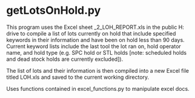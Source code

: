 # getLotsOnHold.py

This program uses the Excel sheet _2_LOH_REPORT.xls in the public H:
drive to compile a list of lots currently on hold that include 
specified keywords in their information and have been on hold less 
than 90 days. Current keyword lists include the last tool the lot 
ran on, hold operator name, and hold type (e.g. SPC hold or STL 
holds [note: scheduled holds and dead stock holds are currently 
excluded]). 

The list of lots and their information is then compiled into a new
Excel file titled LOH.xls and saved to the current working directory.

Uses functions contained in excel_functions.py to manipulate excel 
docs.
